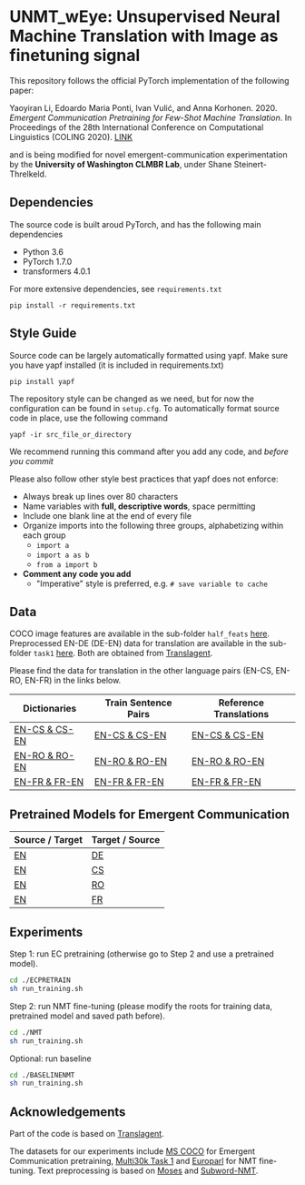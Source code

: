 # UNMT_wEye: Unsupervised Neural Machine Translation with Image as finetuning signal
This repository follows the official PyTorch implementation of the following
paper: 

Yaoyiran Li, Edoardo Maria Ponti, Ivan Vulić, and Anna Korhonen. 2020. 
*Emergent Communication Pretraining for Few-Shot Machine Translation*. In
Proceedings of the 28th International Conference on Computational Linguistics
(COLING 2020). [LINK](https://www.aclweb.org/anthology/2020.coling-main.416.pdf)

and is being modified for novel emergent-communication experimentation by the
**University of Washington CLMBR Lab**, under Shane Steinert-Threlkeld.

## Dependencies
The source code is built aroud PyTorch, and has the following main dependencies

- Python 3.6
- PyTorch 1.7.0
- transformers 4.0.1

For more extensive dependencies, see `requirements.txt`

    pip install -r requirements.txt

## Style Guide
Source code can be largely automatically formatted using yapf. Make sure you
have yapf installed (it is included in requirements.txt)

    pip install yapf

The repository style can be changed as we need, but for now the configuration
can be found in `setup.cfg`. To automatically format source code in place, use
the following command

    yapf -ir src_file_or_directory

We recommend running this command after you add any code, and *before you
commit*

Please also follow other style best practices that yapf does not enforce:

- Always break up lines over 80 characters
- Name variables with **full, descriptive words**, space permitting
- Include one blank line at the end of every file
- Organize imports into the following three groups, alphabetizing within each
group
    - `import a`
    - `import a as b`
    - `from a import b`
- **Comment any code you add**
    - "Imperative" style is preferred, e.g. `# save variable to cache`

## Data
COCO image features are available in the sub-folder `half_feats` 
[here](https://drive.google.com/open?id=14XUGgnXbt--rwfyM-raz9BKKJlnV1zXh). 
Preprocessed EN-DE (DE-EN) data for translation are available in the sub-folder 
`task1` 
[here](https://drive.google.com/open?id=14059L8cfNxxtR8jwRmOS45NmP0J7Rg9r). Both
are obtained from 
[Translagent](https://github.com/facebookresearch/translagent).

Please find the data for translation in the other language pairs (EN-CS, EN-RO, 
EN-FR) in the links below.
 
| Dictionaries | Train Sentence Pairs | Reference Translations |
| ------------ | -------------------- | ---------------------- |
|  [EN-CS & CS-EN](https://drive.google.com/drive/folders/1yU-eEWE7QbfUho91Z5BvbfNWwuhnxEUL?usp=sharing) |  [EN-CS & CS-EN](https://drive.google.com/drive/folders/1X-AMqvo3sJdOrYtX6svb6xjapEuqv9l2?usp=sharing) | [EN-CS & CS-EN](https://drive.google.com/drive/folders/1jvq-iJS-Yo3zRz3wh4BMGJOwkGMe9pAg?usp=sharing) |
|  [EN-RO & RO-EN](https://drive.google.com/drive/folders/1c9MEgKBHkOs8mLnwelWnjUbNXZlXqWb6?usp=sharing) |  [EN-RO & RO-EN](https://drive.google.com/drive/folders/1NAFQ8GwV4CVGcTLKLXkJnEn3HI9IalgL?usp=sharing) | [EN-RO & RO-EN](https://drive.google.com/drive/folders/1Tc-1wSqoe7K4HXBiQzOc1gL1lp0IS6Cg?usp=sharing) |
|  [EN-FR & FR-EN](https://drive.google.com/drive/folders/1R3jvKwjFdzGNpqLSeChjeB7HoaRwcz5d?usp=sharing) |  [EN-FR & FR-EN](https://drive.google.com/drive/folders/1B7VLWSwQPOVZL96Q6t2jNcpzzF1ejk1m?usp=sharing) | [EN-FR & FR-EN](https://drive.google.com/drive/folders/1VP3DRNtCw1SimTeWJp--ARYBdklU5i8X?usp=sharing) |


## Pretrained Models for Emergent Communication
| Source / Target | Target / Source |
|---|---|
| [EN](https://drive.google.com/file/d/1PiAdeUuSjjlgfLMkEmTdD2EtPuPwUgq4/view?usp=sharing) | [DE](https://drive.google.com/file/d/16_pOVlQhqHnjv_LuyaAzYCHhRiCKrCvP/view?usp=sharing) |
| [EN](https://drive.google.com/file/d/1z0JbwMxgB32CYXn99RbdhHreZpzeME-1/view?usp=sharing) | [CS](https://drive.google.com/file/d/1WfQzwItzMEHnd0jzwSPFx1K806TMLjku/view?usp=sharing) |
| [EN](https://drive.google.com/file/d/1dvGcmjIg5bSMUR89abv_zPQo4TmuwXHF/view?usp=sharing) | [RO](https://drive.google.com/file/d/12_OXbnBpIRzwrBq1PDGCy-SJi0FwLpfq/view?usp=sharing) |
| [EN](https://drive.google.com/file/d/1cbQCTL6e1U6ctmKf1kVlYy9192V48QjK/view?usp=sharing) | [FR](https://drive.google.com/file/d/1MSM4pyXEVHve3fTqnaB5kY-HkqccMQAm/view?usp=sharing) |
## Experiments

Step 1: run EC pretraining (otherwise go to Step 2 and use a pretrained model).
```bash
cd ./ECPRETRAIN
sh run_training.sh
 ```
                         
Step 2: run NMT fine-tuning (please modify the roots for training data, 
pretrained model and saved path before).
```bash
cd ./NMT
sh run_training.sh
```

Optional: run baseline

```bash
cd ./BASELINENMT
sh run_training.sh
 ```

## Acknowledgements

Part of the code is based on 
[Translagent](https://github.com/facebookresearch/translagent). 

The datasets for our experiments include [MS COCO](http://cocodataset.org/#home)
for Emergent Communication pretraining, 
[Multi30k Task 1](https://github.com/multi30k/dataset) and 
[Europarl](http://www.statmt.org/europarl/v7/) for NMT fine-tuning. Text 
preprocessing is based on 
[Moses](https://github.com/moses-smt/mosesdecoder "Moses") and 
[Subword-NMT](https://github.com/rsennrich/subword-nmt "Subword-NMT"). 


